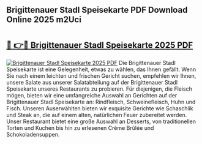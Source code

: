 ## Brigittenauer Stadl Speisekarte PDF Download Online 2025 m2Uci

# <h2><a href="http://gcc5zsj.nevu.top/?p=Brigittenauer+Stadl+Speisekarte">🔗 👉🔴 Brigittenauer Stadl Speisekarte 2025 PDF</a></h2>

[![Brigittenauer Stadl Speisekarte 2025 PDF](https://i.imgur.com/dBaPXMq.png)](http://gcc5zsj.nevu.top/?p=Brigittenauer+Stadl+Speisekarte)
Die Brigittenauer Stadl Speisekarte ist eine Gelegenheit, etwas zu wählen, das Ihnen gefällt. Wenn Sie nach einem leichten und frischen Gericht suchen, empfehlen wir Ihnen, unsere Salate aus unserer Salatabteilung auf der Brigittenauer Stadl Speisekarte unseres Restaurants zu probieren. Für diejenigen, die Fleisch mögen, bieten wir eine umfangreiche Auswahl an Gerichten auf der Brigittenauer Stadl Speisekarte an: Rindfleisch, Schweinefleisch, Huhn und Fisch. Unseren Auserwählten bieten wir exquisite Gerichte wie Schaschlik und Steak an, die auf einem alten, natürlichen Feuer zubereitet werden. Unser Restaurant bietet eine große Auswahl an Desserts, von traditionellen Torten und Kuchen bis hin zu erlesenen Crème Brûlée und Schokoladensuppen.
